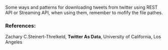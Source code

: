 Some ways and patterns for downloading tweets from twitter using REST API or Streaming API, when using them, remember to mofify the file pathes.

<h3>References:</h3>
Zachary C.Steinert-Threlkeld, <strong>Twitter As Data</strong>, University of California, Los Angeles
